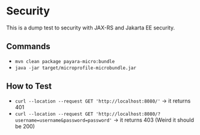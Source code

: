 # Security

This is a dump test to security with JAX-RS and Jakarta EE security.

## Commands 

* `mvn clean package payara-micro:bundle`
* `java -jar target/microprofile-microbundle.jar`


## How to Test

* `curl --location --request GET 'http://localhost:8080/'` -> it returns 401
* `curl --location --request GET 'http://localhost:8080/?username=username&password=password'` -> it returns 403 (Weird it should be 200)